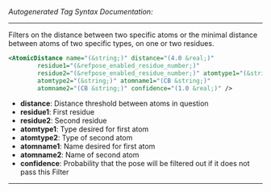 <!-- THIS IS AN AUTOGENERATED FILE: Don't edit it directly, instead change the schema definition in the code itself. -->

_Autogenerated Tag Syntax Documentation:_

---
Filters on the distance between two specific atoms or the minimal distance between atoms of two specific types, on one or two residues.

```xml
<AtomicDistance name="(&string;)" distance="(4.0 &real;)"
        residue1="(&refpose_enabled_residue_number;)"
        residue2="(&refpose_enabled_residue_number;)" atomtype1="(&string;)"
        atomtype2="(&string;)" atomname1="(CB &string;)"
        atomname2="(CB &string;)" confidence="(1.0 &real;)" />
```

-   **distance**: Distance threshold between atoms in question
-   **residue1**: First residue
-   **residue2**: Second residue
-   **atomtype1**: Type desired for first atom
-   **atomtype2**: Type of second atom
-   **atomname1**: Name desired for first atom
-   **atomname2**: Name of second atom
-   **confidence**: Probability that the pose will be filtered out if it does not pass this Filter

---
